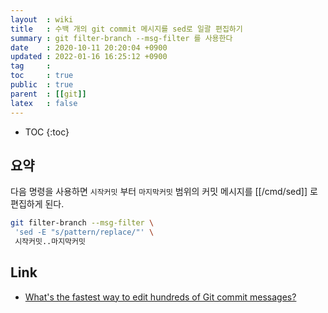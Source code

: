 ```yaml
---
layout  : wiki
title   : 수백 개의 git commit 메시지를 sed로 일괄 편집하기
summary : git filter-branch --msg-filter 를 사용한다
date    : 2020-10-11 20:20:04 +0900
updated : 2022-01-16 16:25:12 +0900
tag     : 
toc     : true
public  : true
parent  : [[git]]
latex   : false
---
```

* TOC
{:toc}

## 요약

다음 명령을 사용하면 `시작커밋` 부터 `마지막커밋` 범위의 커밋 메시지를 [[/cmd/sed]] 로 편집하게 된다.

```sh
git filter-branch --msg-filter \
 'sed -E "s/pattern/replace/"' \
 시작커밋..마지막커밋
```

## Link

- [What's the fastest way to edit hundreds of Git commit messages?]( https://stackoverflow.com/questions/14332551/whats-the-fastest-way-to-edit-hundreds-of-git-commit-messages )

